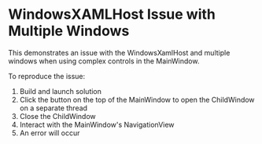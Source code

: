 # WindowsXAMLHost Issue with Multiple Windows
This demonstrates an issue with the WindowsXamlHost and multiple windows when using complex controls in the MainWindow.

To reproduce the issue:

1. Build and launch solution
2. Click the button on the top of the MainWindow to open the ChildWindow on a separate thread
3. Close the ChildWindow
4. Interact with the MainWindow's NavigationView
5. An error will occur
